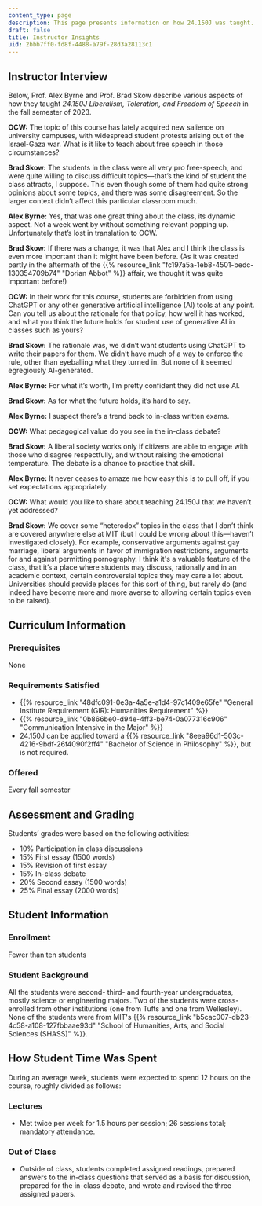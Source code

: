 ```yaml
---
content_type: page
description: This page presents information on how 24.150J was taught.
draft: false
title: Instructor Insights
uid: 2bbb7ff0-fd8f-4488-a79f-28d3a28113c1
---
```

## Instructor Interview

Below, Prof. Alex Byrne and Prof. Brad Skow describe various aspects of how they taught *24.150J Liberalism, Toleration, and Freedom of Speech* in the fall semester of 2023.

**OCW:** The topic of this course has lately acquired new salience on university campuses, with widespread student protests arising out of the Israel-Gaza war. What is it like to teach about free speech in those circumstances?

**Brad Skow:** The students in the class were all very pro free-speech, and were quite willing to discuss difficult topics—that’s the kind of student the class attracts, I suppose. This even though some of them had quite strong opinions about some topics, and there was some disagreement. So the larger context didn’t affect this particular classroom much.

**Alex Byrne:** Yes, that was one great thing about the class, its dynamic aspect. Not a week went by without something relevant popping up. Unfortunately that’s lost in translation to OCW.

**Brad Skow:** If there was a change, it was that Alex and I think the class is even more important than it might have been before. (As it was created partly in the aftermath of the {{% resource_link "fc197a5a-1eb8-4501-bedc-130354709b74" "Dorian Abbot" %}} affair, we thought it was quite important before!)

**OCW:** In their work for this course, students are forbidden from using ChatGPT or any other generative artificial intelligence (AI) tools at any point. Can you tell us about the rationale for that policy, how well it has worked, and what you think the future holds for student use of generative AI in classes such as yours?

**Brad Skow:** The rationale was, we didn’t want students using ChatGPT to write their papers for them. We didn’t have much of a way to enforce the rule, other than eyeballing what they turned in. But none of it seemed egregiously AI-generated. 

**Alex Byrne:** For what it’s worth, I’m pretty confident they did not use AI. 

**Brad Skow:** As for what the future holds, it’s hard to say.

**Alex Byrne:** I suspect there’s a trend back to in-class written exams.

**OCW:** What pedagogical value do you see in the in-class debate?

**Brad Skow:** A liberal society works only if citizens are able to engage with those who disagree respectfully, and without raising the emotional temperature. The debate is a chance to practice that skill. 

**Alex Byrne:** It never ceases to amaze me how easy this is to pull off, if you set expectations appropriately.

**OCW:** What would you like to share about teaching 24.150J that we haven’t yet addressed?

**Brad Skow:** We cover some “heterodox” topics in the class that I don’t think are covered anywhere else at MIT (but I could be wrong about this—haven’t investigated closely). For example, conservative arguments against gay marriage, liberal arguments in favor of immigration restrictions, arguments for and against permitting pornography. I think it's a valuable feature of the class, that it’s a place where students may discuss, rationally and in an academic context, certain controversial topics they may care a lot about. Universities should provide places for this sort of thing, but rarely do (and indeed have become more and more averse to allowing certain topics even to be raised). 

## Curriculum Information

### Prerequisites

None

### Requirements Satisfied

- {{% resource_link "48dfc091-0e3a-4a5e-a1d4-97c1409e65fe" "General Institute Requirement (GIR): Humanities Requirement" %}}
- {{% resource_link "0b866be0-d94e-4ff3-be74-0a077316c906" "Communication Intensive in the Major" %}}
- 24.150J can be applied toward a {{% resource_link "8eea96d1-503c-4216-9bdf-26f4090f2ff4" "Bachelor of Science in Philosophy" %}}, but is not required.

### Offered

Every fall semester

## Assessment and Grading

Students’ grades were based on the following activities:

- 10% Participation in class discussions
- 15% First essay (1500 words)
- 15% Revision of first essay
- 15% In-class debate
- 20% Second essay (1500 words)
- 25% Final essay (2000 words)

## Student Information

### Enrollment

Fewer than ten students

### Student Background

All the students were second- third- and fourth-year undergraduates, mostly science or engineering majors. Two of the students were cross-enrolled from other institutions (one from Tufts and one from Wellesley). None of the students were from MIT's {{% resource_link "b5cac007-db23-4c58-a108-127fbbaae93d" "School of Humanities, Arts, and Social Sciences (SHASS)" %}}.

## How Student Time Was Spent

During an average week, students were expected to spend 12 hours on the course, roughly divided as follows:

### Lectures

- Met twice per week for 1.5 hours per session; 26 sessions total; mandatory attendance.

### Out of Class

- Outside of class, students completed assigned readings, prepared answers to the in-class questions that served as a basis for discussion, prepared for the in-class debate, and wrote and revised the three assigned papers.